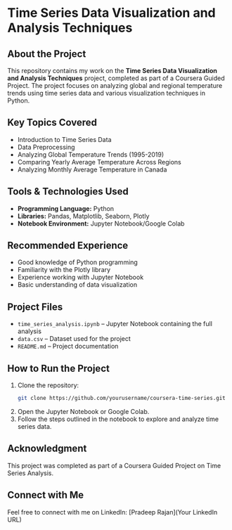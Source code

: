# Time Series Data Visualization and Analysis Techniques

## About the Project
This repository contains my work on the **Time Series Data Visualization and Analysis Techniques** project, completed as part of a Coursera Guided Project. The project focuses on analyzing global and regional temperature trends using time series data and various visualization techniques in Python.

## Key Topics Covered
- Introduction to Time Series Data
- Data Preprocessing
- Analyzing Global Temperature Trends (1995-2019)
- Comparing Yearly Average Temperature Across Regions
- Analyzing Monthly Average Temperature in Canada

## Tools & Technologies Used
- **Programming Language:** Python
- **Libraries:** Pandas, Matplotlib, Seaborn, Plotly
- **Notebook Environment:** Jupyter Notebook/Google Colab

## Recommended Experience
- Good knowledge of Python programming
- Familiarity with the Plotly library
- Experience working with Jupyter Notebook
- Basic understanding of data visualization

## Project Files
- `time_series_analysis.ipynb` – Jupyter Notebook containing the full analysis
- `data.csv` – Dataset used for the project
- `README.md` – Project documentation

## How to Run the Project
1. Clone the repository:
   ```sh
   git clone https://github.com/yourusername/coursera-time-series.git
   ```
2. Open the Jupyter Notebook or Google Colab.
3. Follow the steps outlined in the notebook to explore and analyze time series data.

## Acknowledgment
This project was completed as part of a Coursera Guided Project on Time Series Analysis.

## Connect with Me
Feel free to connect with me on LinkedIn: [Pradeep Rajan](Your LinkedIn URL)
